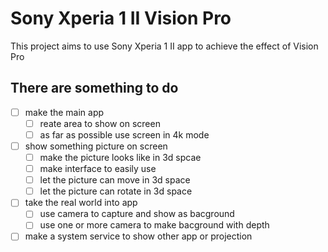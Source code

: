 # Sony Xperia 1 II Vision Pro<br>
This project aims to use Sony Xperia 1 II app to achieve the effect of Vision Pro<br>
## There are something to do<br>
- [ ] make the main app
  - [ ] reate area to show on screen
  - [ ] as far as possible use screen in 4k mode
- [ ] show something picture on screen
  - [ ] make the picture looks like in 3d spcae
  - [ ] make interface to easily use
  - [ ] let the picture can move in 3d space
  - [ ] let the picture can rotate in 3d space
- [ ] take the real world into app
  - [ ] use camera to capture and show as bacground
  - [ ] use one or more camera to make bacground with depth
- [ ] make a system service to show other app or projection
